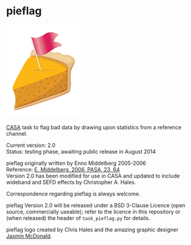 pieflag
=======

![logo](./pieflag.jpg)

[CASA](http://casa.nrao.edu/) task to flag bad data by drawing upon statistics from a reference channel.

Current version: 2.0  
Status: testing phase, awaiting public release in August 2014

pieflag originally written by Enno Middelberg 2005-2006  
Reference: [E. Middelberg, 2006, PASA, 23, 64](http://arxiv.org/abs/astro-ph/0603216)  
Version 2.0 has been modified for use in CASA and updated to include wideband and SEFD effects by Christopher A. Hales.

Correspondence regarding pieflag is always welcome.

pieflag Version 2.0 will be released under a BSD 3-Clause Licence (open source, commercially useable); refer to the licence in this repository or (when released) the header of ```task_pieflag.py``` for details.

pieflag logo created by Chris Hales and the amazing graphic designer [Jasmin McDonald](http://www.theloop.com.au/JasminMcDonald/portfolio).
